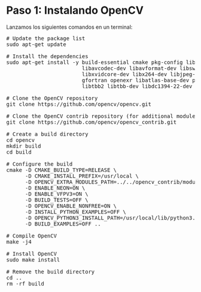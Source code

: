 # Paso 1: Instalando OpenCV

Lanzamos los siguientes comandos en un terminal:

<pre>
# Update the package list
sudo apt-get update

# Install the dependencies
sudo apt-get install -y build-essential cmake pkg-config libgtk-3-dev \
                        libavcodec-dev libavformat-dev libswscale-dev libv4l-dev \
                        libxvidcore-dev libx264-dev libjpeg-dev libpng-dev libtiff-dev \
                        gfortran openexr libatlas-base-dev python3-dev python-numpy \
                        libtbb2 libtbb-dev libdc1394-22-dev

# Clone the OpenCV repository
git clone https://github.com/opencv/opencv.git

# Clone the OpenCV contrib repository (for additional modules)
git clone https://github.com/opencv/opencv_contrib.git

# Create a build directory
cd opencv
mkdir build
cd build

# Configure the build
cmake -D CMAKE_BUILD_TYPE=RELEASE \
      -D CMAKE_INSTALL_PREFIX=/usr/local \
      -D OPENCV_EXTRA_MODULES_PATH=../../opencv_contrib/modules \
      -D ENABLE_NEON=ON \
      -D ENABLE_VFPV3=ON \
      -D BUILD_TESTS=OFF \
      -D OPENCV_ENABLE_NONFREE=ON \
      -D INSTALL_PYTHON_EXAMPLES=OFF \
      -D OPENCV_PYTHON3_INSTALL_PATH=/usr/local/lib/python3.5/dist-packages \
      -D BUILD_EXAMPLES=OFF ..

# Compile OpenCV
make -j4

# Install OpenCV
sudo make install

# Remove the build directory
cd ..
rm -rf build
</pre>
